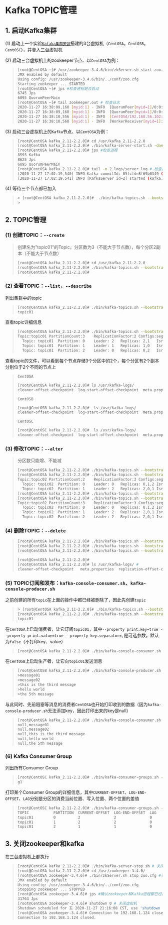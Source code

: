 # Kafka TOPIC管理

## 1. 启动Kafka集群

(1) 启动上一个实验[`Kafaka集群安装`](https://github.com/fangkun119/java_proj_ref/tree/master/300_kafka/03_cluster_setup)搭建的3台虚拟机（`CentOSA`，`CentOSB`，`CentOSC`），并登入三台虚拟机

(2) 启动三台虚拟机上的zookeeper节点、以`CentOSA`为例：

> ~~~bash
> [root@CentOSA ~]# /usr/zookeeper-3.4.6/bin/zkServer.sh start zoo.cfg #启动
> JMX enabled by default
> Using config: /usr/zookeeper-3.4.6/bin/../conf/zoo.cfg
> Starting zookeeper ... STARTED
> [root@CentOSA ~]# jps #检查进程是否启动
> 6745 Jps
> 6095 QuorumPeerMain
> [root@CentOSA ~]# tail zookeeper.out # 检查日志
> 2020-11-27 16:38:09,160 [myid:1] - INFO  [QuorumPeer[myid=1]/0:0:0:0:0:0:0:0:2181:Learner@323] - Getting a diff from the leader 0x0
> 2020-11-27 16:38:09,168 [myid:1] - INFO  [QuorumPeer[myid=1]/0:0:0:0:0:0:0:0:2181:FileTxnSnapLog@240] - Snapshotting: 0x0 to /root/zkdata/version-2/snapshot.0
> 2020-11-27 16:38:10,556 [myid:1] - INFO  [CentOSA/192.168.56.102:3888:QuorumCnxManager$Listener@511] - Received connection request /192.168.56.104:53134
> 2020-11-27 16:38:10,560 [myid:1] - INFO  [WorkerReceiver[myid=1]:FastLeaderElection@597] - Notification: 1 (message format version), 3 (n.leader), 0x0 (n.zxid), 0x1 (n.round), LOOKING (n.state), 3 (n.sid), 0x0 (n.peerEpoch) FOLLOWING (my state)
> ~~~

(3) 启动三台虚拟机上的`Kafka`节点、以`CentOSA`为例：

> ~~~bash
> [root@CentOSA kafka_2.11-2.2.0]# cd /usr/kafka_2.11-2.2.0
> [root@CentOSA kafka_2.11-2.2.0]# ./bin/kafka-server-start.sh -daemon config/server.properties
> [root@CentOSA kafka_2.11-2.2.0]# jps #检查进程
> 8593 Kafka
> 8625 Jps
> 6095 QuorumPeerMain
> [root@CentOSA kafka_2.11-2.2.0]# tail -n 2 logs/server.log # 检查日志，篇幅限制用了-n2只打印了最后两行
> [2020-11-27 17:02:19,540] INFO Kafka commitId: 05fcfde8f69b0349 (org.apache.kafka.common.utils.AppInfoParser)
> [2020-11-27 17:02:19,541] INFO [KafkaServer id=2] started (kafka.server.KafkaServer)
> ~~~

(4) 等待三个节点都已加入

> ~~~bash
> > [root@CentOSA kafka_2.11-2.2.0]#  ./bin/kafka-topics.sh --bootstrap-server CentOSA:9092,CentOSB:9092,CentOSC:909 --list  # 对刚启动的集群、需要等待3个节点都已经加入，执行这条命令不会报某个节点无法连接的Warning
> > 
> ~~~

## 2. TOPIC管理

### (1) 创建TOPIC：`--create`

> 创建名为"topic01"的Topic，分区数为3（不能大于节点数），每个分区2副本（不能大于节点数）
> 
> ~~~bash
> [root@CentOSA kafka_2.11-2.2.0]# cd /usr/kafka_2.11-2.2.0
> [root@CentOSA kafka_2.11-2.2.0]# ./bin/kafka-topics.sh --bootstrap-server CentOSA:9092,CentOSB:9092,CentOSC:9092 --create --topic topic01 --partitions 3 --replication-factor 2
> [root@CentOSA kafka_2.11-2.2.0]#
> ~~~

### (2) 查看TOPIC：`--list`，`--describe` 

列出集群中的topic

> ~~~bash
> [root@CentOSA kafka_2.11-2.2.0]# ./bin/kafka-topics.sh --bootstrap-server CentOSA:9092,CentOSB:9092,CentOSC:909 --list
> topic01
> ~~~

查看topic详细信息

> ~~~bash
> [root@CentOSA kafka_2.11-2.2.0]# ./bin/kafka-topics.sh --bootstrap-server CentOSA:9092,CentOSB:9092,CentOSC:9092 --describe --topic topic01
> Topic:topic01	PartitionCount:3	ReplicationFactor:2	Configs:segment.bytes=1073741824
> 	Topic: topic01	Partition: 0	Leader: 2	Replicas: 2,1	Isr: 2,1
> 	Topic: topic01	Partition: 1	Leader: 1	Replicas: 1,0	Isr: 1,0
> 	Topic: topic01	Partition: 2	Leader: 0	Replicas: 0,2	Isr: 0,2
> ~~~

查看topic的文件，可以看到每个节点存储3个分区中的2个，每个分区有2个副本分别位于2个不同的节点上

> `CentOSA`
> 
> ~~~bash
> [root@CentOSA kafka_2.11-2.2.0]# ls /usr/kafka-logs/
> cleaner-offset-checkpoint  log-start-offset-checkpoint  meta.properties  recovery-point-offset-checkpoint  replication-offset-checkpoint  topic01-0  topic01-2
> ~~~
> 
> `CentOSB`
> 
> ~~~bash
> [root@CentOSB kafka_2.11-2.2.0]#  ls /usr/kafka-logs/
> cleaner-offset-checkpoint  log-start-offset-checkpoint  meta.properties  recovery-point-offset-checkpoint  replication-offset-checkpoint  topic01-0  topic01-1
> ~~~
> 
> `CentOSC`
> 
> ~~~bash
> [root@CentOSC kafka_2.11-2.2.0]#  ls /usr/kafka-logs/
> cleaner-offset-checkpoint  log-start-offset-checkpoint  meta.properties  recovery-point-offset-checkpoint  replication-offset-checkpoint  topic01-1  topic01-2
> ~~~

### (3) 修改TOPIC：`--alter`

> 分区数只能增、不能减
> 
> ~~~bash
> [root@CentOSA kafka_2.11-2.2.0]# ./bin/kafka-topics.sh --bootstrap-server CentOSA:9092,CentOSB:9092,CentOSC:9092 --create --topic topic02 --partitions 2 --replication-factor 3
> [root@CentOSA kafka_2.11-2.2.0]# ./bin/kafka-topics.sh --bootstrap-server CentOSA:9092,CentOSB:9092,CentOSC:9092 --describe --topic topic02
> Topic:topic02	PartitionCount:2	ReplicationFactor:3	Configs:segment.bytes=1073741824
> 	Topic: topic02	Partition: 0	Leader: 0	Replicas: 0,1,2	Isr: 0,1,2
> 	Topic: topic02	Partition: 1	Leader: 2	Replicas: 2,0,1	Isr: 2,0,1
> [root@CentOSA kafka_2.11-2.2.0]# ./bin/kafka-topics.sh --bootstrap-server CentOSA:9092,CentOSB:9092,CentOSC:9092 --alter --topic topic02 --partitions 3
> [root@CentOSA kafka_2.11-2.2.0]# ./bin/kafka-topics.sh --bootstrap-server CentOSA:9092,CentOSB:9092,CentOSC:9092 --describe --topic topic02
> Topic:topic02	PartitionCount:3	ReplicationFactor:3	Configs:segment.bytes=1073741824
> 	Topic: topic02	Partition: 0	Leader: 0	Replicas: 0,1,2	Isr: 0,1,2
> 	Topic: topic02	Partition: 1	Leader: 2	Replicas: 2,0,1	Isr: 2,0,1
> 	Topic: topic02	Partition: 2	Leader: 2	Replicas: 2,0,1	Isr: 2,0,1
> ~~~

### (4) 删除TOPIC：`--delete`

> ~~~bash
> [root@CentOSA kafka_2.11-2.2.0]# ./bin/kafka-topics.sh --bootstrap-server CentOSA:9092,CentOSB:9092,CentOSC:9092 --delete --topic topic02
> [root@CentOSA kafka_2.11-2.2.0]# ./bin/kafka-topics.sh --bootstrap-server CentOSA:9092,CentOSB:9092,CentOSC:9092 --delete --topic topic01
> [root@CentOSA kafka_2.11-2.2.0]# ./bin/kafka-topics.sh --bootstrap-server CentOSA:9092,CentOSB:9092,CentOSC:9092 --list
> 
> [root@CentOSA kafka_2.11-2.2.0]#
> [root@CentOSA kafka_2.11-2.2.0]# ls /usr/kafka-logs/ # 
> cleaner-offset-checkpoint   meta.properties  replication-offset-checkpoint  topic01-2.ed97dd871a1b4afa945af29be4c5265b-delete log-start-offset-checkpoint  recovery-point-offset-checkpoint  topic01-0.992c02a25f6c4d6dab2bbe5101439435-delete
> ~~~

### (5) TOPIC订阅和发布：`kafka-console-consumer.sh`、`kafka-console-producer.sh`

之前创建的所有`topic`在上面的操作中都已经被删除了，因此先创建`topic`

> ~~~bash
> > [root@CentOSA kafka_2.11-2.2.0]# ./bin/kafka-topics.sh --bootstrap-server CentOSA:9092,CentOSB:9092,CentOSC:9092 --create --topic topic01 --partitions 3 --replication-factor 3
> [root@CentOSA kafka_2.11-2.2.0]# ./bin/kafka-topics.sh --bootstrap-server CentOSA:9092,CentOSB:9092,CentOSC:9092 --list
> topic01
> ~~~

在`CentOSA`上启动消费者，让它订阅`topic01`，其中`--property print.key=true --property print.value=true --property key.separator=,`是可选参数，默认为`false`（不打印key、value）

> ~~~bash
> [root@CentOSA kafka_2.11-2.2.0]# ./bin/kafka-console-consumer.sh --bootstrap-server CentOSA:9092,CentOSB:9092,CentOSC:9092 --topic topic01 --group g1 --property print.key=true --property print.value=true --property key.separator=,
> 
> ~~~

在`CentOSB`上启动生产者，让它向`topic01`发送消息

> ~~~bash
> [root@CentOSB kafka_2.11-2.2.0]# ./bin/kafka-console-producer.sh --broker-list CentOSA:9092,CentOSB:9092,CentOSC:9092 --topic topic01
> >message01
> >message02
> >this is the third message
> >hello world
> >the 5th message
> ~~~

与此同时、先前阻塞等消息的消费者`CentOSA`也开始打印收到的数据（因为`kafka-console-producer.sh`无法添加key，因此打印出来的key是null）

> ~~~bash
> [root@CentOSA kafka_2.11-2.2.0]# ./bin/kafka-console-consumer.sh --bootstrap-server CentOSA:9092,CentOSB:9092,CentOSC:9092 --topic topic01 --group g1 --property print.key=true --property print.value=true --property key.separator=,
> null,message01
> null,message02
> null,this is the third message
> null,hello world
> null,the 5th message
> ~~~

### (6) Kafka Consumer Group

列出所有Consumer Group 

> ~~~bash
> [root@CentOSC kafka_2.11-2.2.0]# ./bin/kafka-consumer-groups.sh --bootstrap-server CentOSA:9092,CentOSB:9092,CentOSC:9092 --list
> g1
> ~~~

打印某个Consumer Group的详细信息，其中`CURRENT-OFFSET`、`LOG-END-OFFSET`、`LAG`分别是分区的消费当前位置、写入位置、两个位置的差值

> ~~~bash
> [root@CentOSC kafka_2.11-2.2.0]# ./bin/kafka-consumer-groups.sh --bootstrap-server CentOSA:9092,CentOSB:9092,CentOSC:9092 --describe --group g1
> TOPIC           PARTITION  CURRENT-OFFSET  LOG-END-OFFSET  LAG             CONSUMER-ID                                     HOST            CLIENT-ID
> topic01         0          2               2               0               consumer-1-ef2c043e-7135-47be-bd7e-448dcc42ea6d /192.168.56.102 consumer-1
> topic01         1          2               2               0               consumer-1-ef2c043e-7135-47be-bd7e-448dcc42ea6d /192.168.56.102 consumer-1
> topic01         2          1               1               0               consumer-1-ef2c043e-7135-47be-bd7e-448dcc42ea6d /192.168.56.102 consumer-1
> ~~~

## 3. 关闭zookeeper和kafka

在三台虚拟机上都执行

> ~~~bash
> [root@CentOSA kafka_2.11-2.2.0]# ./bin/kafka-server-stop.sh # 关闭kafka
> [root@CentOSA kafka_2.11-2.2.0]# cd /usr/zookeeper-3.4.6/
> [root@CentOSA zookeeper-3.4.6]# ./bin/zkServer.sh stop zoo.cfg #关闭zookeeper
> JMX enabled by default
> Using config: /usr/zookeeper-3.4.6/bin/../conf/zoo.cfg
> Stopping zookeeper ... STOPPED
> [root@CentOSA zookeeper-3.4.6]# jps #确认zookeeper和Kafka进程都已经被关闭
> 31763 Jps
> [root@CentOSA zookeeper-3.4.6]# shutdown 0 # 关闭虚拟机
> Shutdown scheduled for 五 2020-11-27 21:16:08 CST, use 'shutdown -c' to cancel.
> [root@CentOSA zookeeper-3.4.6]# Connection to 192.168.1.124 closed by remote host.
> Connection to 192.168.1.124 closed.
> ~~~

